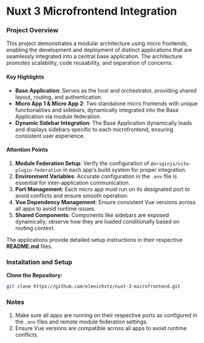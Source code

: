 # Nuxt 3 Microfrontend Integration

### Project Overview
This project demonstrates a modular architecture using micro frontends, enabling the development and deployment of distinct applications that are seamlessly integrated into a central base application. The architecture promotes scalability, code reusability, and separation of concerns.

#### Key Highlights
- **Base Application**: Serves as the host and orchestrator, providing shared layout, routing, and authentication.
- **Micro App 1 & Micro App 2**: Two standalone micro frontends with unique functionalities and sidebars, dynamically integrated into the Base Application via module federation.
- **Dynamic Sidebar Integration**: The Base Application dynamically loads and displays sidebars specific to each microfrontend, ensuring consistent user experience.

#### Attention Points
1. **Module Federation Setup**: Verify the configuration of `@originjs/vite-plugin-federation` in each app's build system for proper integration.
2. **Environment Variables**: Accurate configuration in the `.env` file is essential for inter-application communication.
3. **Port Management**: Each micro app must run on its designated port to avoid conflicts and ensure smooth operation.
4. **Vue Dependency Management**: Ensure consistent Vue versions across all apps to avoid runtime issues.
5. **Shared Components**: Components like sidebars are exposed dynamically; observe how they are loaded conditionally based on routing context.

The applications provide detailed setup instructions in their respective **README.md** files.

### Installation and Setup
**Clone the Repository:**
   ```bash
   git clone https://github.com/elenichvtz/nuxt-3-microfrontend.git
   ```

### Notes
1. Make sure all apps are running on their respective ports as configured in the `.env` files and remote module federation settings.
2. Ensure Vue versions are compatible across all apps to avoid runtime conflicts.
